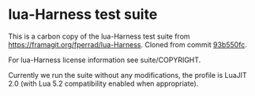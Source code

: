 # lua-Harness test suite

This is a carbon copy of the lua-Harness test suite from
https://framagit.org/fperrad/lua-Harness. Cloned from commit
[93b550fc](https://framagit.org/fperrad/lua-Harness/commit/93b550fc07b128c38cccb598c812ff18122a59c1).

For lua-Harness license information see suite/COPYRIGHT.

Currently we run the suite without any modifications, the profile is
LuaJIT 2.0 (with Lua 5.2 compatibility enabled when appropriate).
